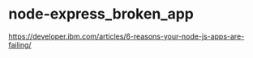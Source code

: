 # node-express_broken_app

https://developer.ibm.com/articles/6-reasons-your-node-js-apps-are-failing/
